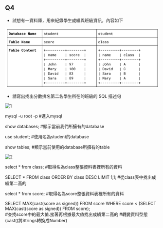 ## Q4
- 試想有⼀資料庫，⽤來紀錄學⽣成績與班級資訊，內容如下

![](./DB.png)

- 請寫出找出分數排名第⼆名學⽣所在的班級的 SQL 描述句


![1](https://github.com/ericyan0311/test/assets/77430166/6208d283-778c-45ff-b6c6-3a54e0bfa1d2)


mysql -u root -p  #進入mysql  

show databases;   #顯示當前我們所擁有的database  

use student;      #使用名為student的database  

show tables;      #顯示當前使用的database所擁有的table  


![2](https://github.com/ericyan0311/test/assets/77430166/8f800df8-94f0-4ddd-bb20-c5b452ce3a6d)  

select * from class; #取得名為class整張資料表裡所有的資料  

SELECT * FROM class ORDER BY class DESC LIMIT 1,1; #從class表中找出成績第二高的  

select * from score; #取得名為score整張資料表裡所有的資料  

SELECT MAX(cast(score as signed)) FROM score WHERE score < (SELECT MAX(cast(score as signed)) FROM score);  
#查找score中的最大值.接著再根據最大值找出成績第二高的 #轉變資料型態(cast()將Strings轉換成Number)
